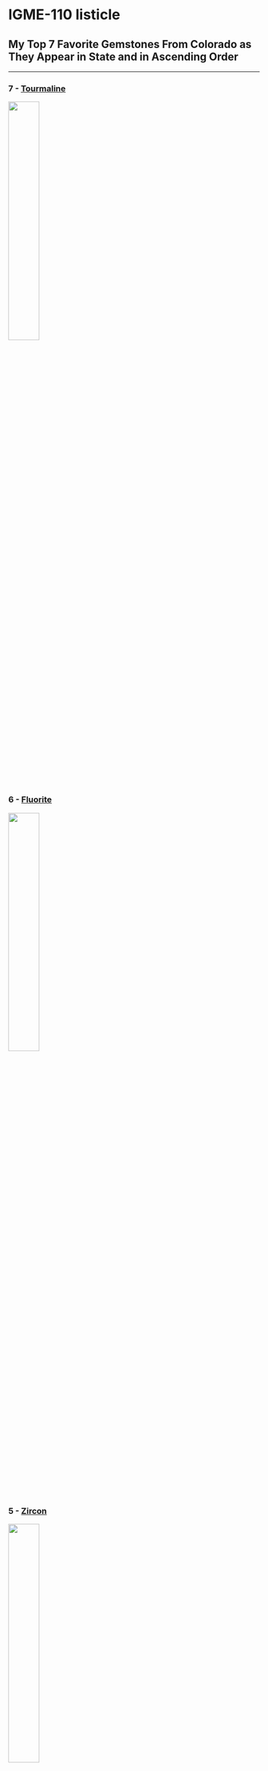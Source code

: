 # IGME-110 listicle 
## My Top 7 Favorite Gemstones From Colorado as They Appear in State and in Ascending Order
---

### 7 - [Tourmaline](https://www.mindat.org/min-4003.html) 
<img src="https://rockchasing.com/wp-content/uploads/2024/08/Tourmaline-1.jpg" width=35% height=35%>

### 6 - [Fluorite](https://www.mindat.org/min-1576.html)
<img src="https://davealex.com/wp-content/uploads/2017/06/tn_Fluorites-06413.jpg" width=35% height=35%>

### 5 - [Zircon](https://www.mindat.org/min-4421.html) 
<img src="https://cdn.irocks.com/storage/media/61322/ZIRCON-COLORADO-42MM-JB172-04.jpg" width=35% height=35%>

### 4 - [Aquamarine](https://www.mindat.org/min-289.html)
<img src="https://i.pinimg.com/474x/59/25/4a/59254a624612b1e00a6875b2adc927e7.jpg" width=35% height=35%>

### 3 - [Amazonite](https://www.mindat.org/min-184.html)
<img src="https://www.mindat.org/imagecache/cc/e8/09311940017271920813099.jpg" width=35% height=35%>

### 2 - [Topaz](https://www.mindat.org/min-3996.html)
<img src="https://blogger.googleusercontent.com/img/b/R29vZ2xl/AVvXsEhF2XePvJlz3EhLYjDyMus2vZCwTYJbDRRBSNi0R-h6iNvC_7DXelif9mUXdqe59GhXo7-5jQZA3Lo2CM-Yke6BVUZI71d573uwlWm1n6NW30oYcf6E0fGH396FqH5-zf8DAPaupbG5TaA/s1600/image015.jpg" width=35% height=35%>

### 1 - [Smoky Quartz](https://www.mindat.org/min-3689.html)
<img src="https://colemanquartz.com/cdn/shop/files/smoky-quartz-crystal-cluster-enhanced-400301.jpg?v=1725750115&width=1920" width=35% height=35%>


# My Favorite Single Specimen:
## [**The Legend**](https://pinnacle5minerals.com/stories/restoring-the-beauty-cleaning-and-repairing)
<img src="https://pinnacle5minerals.com/wp-content/uploads/2020/12/amazonite_legend_2b-e1608319373309.jpg" width=35% height=35%>

**A giant plate of Smoky Quartz and Amazonite all from one pocket. It's now in the Colorado School of Mines Geology Museum where I saw it in person.**
